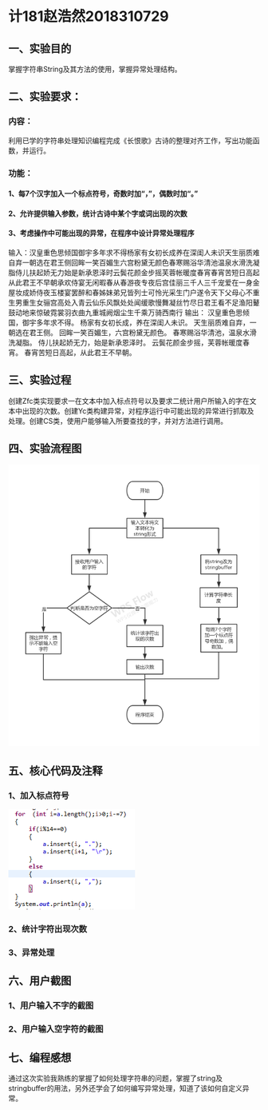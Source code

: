# 计181赵浩然2018310729
## 一、实验目的
掌握字符串String及其方法的使用，掌握异常处理结构。
## 二、实验要求：
### 内容：
利用已学的字符串处理知识编程完成《长恨歌》古诗的整理对齐工作，写出功能函数，并运行。
### 功能：
#### 1、每7个汉字加入一个标点符号，奇数时加“，”，偶数时加“。”
#### 2、允许提供输入参数，统计古诗中某个字或词出现的次数 
#### 3、考虑操作中可能出现的异常，在程序中设计异常处理程序
输入：汉皇重色思倾国御宇多年求不得杨家有女初长成养在深闺人未识天生丽质难自弃一朝选在君王侧回眸一笑百媚生六宫粉黛无颜色春寒赐浴华清池温泉水滑洗凝脂侍儿扶起娇无力始是新承恩泽时云鬓花颜金步摇芙蓉帐暖度春宵春宵苦短日高起从此君王不早朝承欢侍宴无闲暇春从春游夜专夜后宫佳丽三千人三千宠爱在一身金屋妆成娇侍夜玉楼宴罢醉和春姊妹弟兄皆列士可怜光采生门户遂令天下父母心不重生男重生女骊宫高处入青云仙乐风飘处处闻缓歌慢舞凝丝竹尽日君王看不足渔阳鼙鼓动地来惊破霓裳羽衣曲九重城阙烟尘生千乘万骑西南行 输出： 汉皇重色思倾国，御宇多年求不得。 杨家有女初长成，养在深闺人未识。 天生丽质难自弃，一朝选在君王侧。 回眸一笑百媚生，六宫粉黛无颜色。 春寒赐浴华清池，温泉水滑洗凝脂。 侍儿扶起娇无力，始是新承恩泽时。 云鬓花颜金步摇，芙蓉帐暖度春宵。 春宵苦短日高起，从此君王不早朝。
## 三、实验过程 
创建Zfc类实现要求一在文本中加入标点符号以及要求二统计用户所输入的字在文本中出现的次数。创建Yc类构建异常，对程序运行中可能出现的异常进行抓取及处理。创建CS类，使用户能够输入所要查找的字，并对方法进行调用。
## 四、实验流程图
![image](https://github.com/Mr-Zhao125/changhenge/blob/master/%E6%9C%AA%E5%91%BD%E5%90%8D%E6%96%87%E4%BB%B6(1).jpg)
## 五、核心代码及注释

### 1、加入标点符号
![image](https://github.com/Mr-Zhao125/changhenge/blob/master/%E5%8A%A0%E5%85%A5%E6%A0%87%E7%82%B9%E7%AC%A6%E5%8F%B7.png)
### 2、统计字符出现次数
### 3、异常处理
## 六、用户截图
### 1、用户输入不字的截图
### 2、用户输入空字符的截图
## 七、编程感想
  通过这次实验我熟练的掌握了如何处理字符串的问题，掌握了string及stringbuffer的用法，另外还学会了如何编写异常处理，知道了该如何自定义异常。
